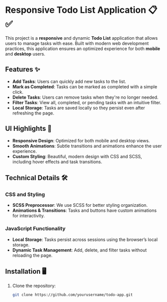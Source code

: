 # Responsive Todo List Application 📋✅

This project is a **responsive** and dynamic **Todo List** application that allows users to manage tasks with ease. Built with modern web development practices, this application ensures an optimized experience for both **mobile** and **desktop** users.

## Features ✨

- **Add Tasks**: Users can quickly add new tasks to the list.
- **Mark as Completed**: Tasks can be marked as completed with a simple click.
- **Delete Tasks**: Users can remove tasks when they're no longer needed.
- **Filter Tasks**: View all, completed, or pending tasks with an intuitive filter.
- **Local Storage**: Tasks are saved locally so they persist even after refreshing the page.

## UI Highlights 🎨

- **Responsive Design**: Optimized for both mobile and desktop views.
- **Smooth Animations**: Subtle transitions and animations enhance the user experience.
- **Custom Styling**: Beautiful, modern design with CSS and SCSS, including hover effects and task transitions.

## Technical Details 🛠️

### CSS and Styling
- **SCSS Preprocessor**: We use SCSS for better styling organization.
- **Animations & Transitions**: Tasks and buttons have custom animations for interactivity.

### JavaScript Functionality
- **Local Storage**: Tasks persist across sessions using the browser’s local storage.
- **Dynamic Task Management**: Add, delete, and filter tasks without reloading the page.

## Installation 🖥️

1. Clone the repository:
   ```bash
   git clone https://github.com/yourusername/todo-app.git
